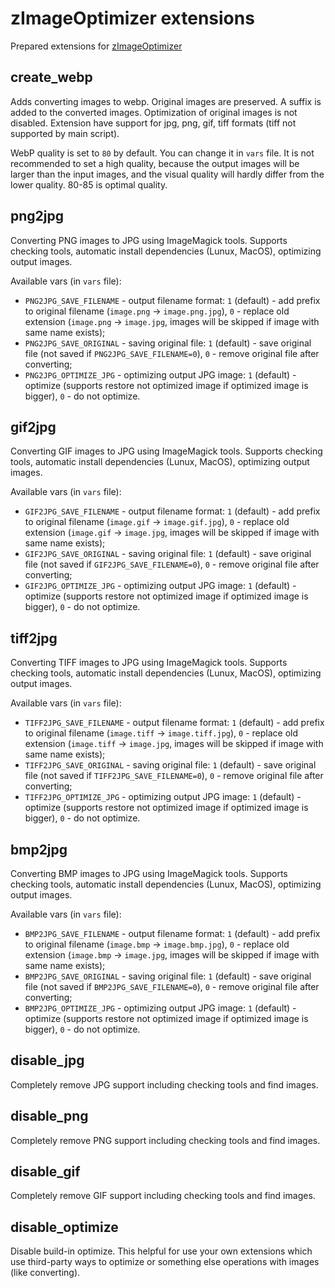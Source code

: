 # zImageOptimizer extensions

Prepared extensions for [zImageOptimizer](https://github.com/zevilz/zImageOptimizer)

## create_webp

Adds converting images to webp. Original images are preserved. A suffix is added to the converted images. Optimization of original images is not disabled. Extension have support for jpg, png, gif, tiff formats (tiff not supported by main script).

WebP quality is set to `80` by default. You can change it in `vars` file. It is not recommended to set a high quality, because the output images will be larger than the input images, and the visual quality will hardly differ from the lower quality. 80-85 is optimal quality.

## png2jpg

Converting PNG images to JPG using ImageMagick tools. Supports checking tools, automatic install dependencies (Lunux, MacOS), optimizing output images.

Available vars (in `vars` file):

- `PNG2JPG_SAVE_FILENAME` - output filename format: `1` (default) - add prefix to original filename (`image.png` -> `image.png.jpg`), `0` - replace old extension (`image.png` -> `image.jpg`, images will be skipped if image with same name exists);
- `PNG2JPG_SAVE_ORIGINAL` - saving original file: `1` (default) - save original file (not saved if `PNG2JPG_SAVE_FILENAME=0`), `0` - remove original file after converting;
- `PNG2JPG_OPTIMIZE_JPG` - optimizing output JPG image: `1` (default) - optimize (supports restore not optimized image if optimized image is bigger), `0` - do not optimize.

## gif2jpg

Converting GIF images to JPG using ImageMagick tools. Supports checking tools, automatic install dependencies (Lunux, MacOS), optimizing output images.

Available vars (in `vars` file):

- `GIF2JPG_SAVE_FILENAME` - output filename format: `1` (default) - add prefix to original filename (`image.gif` -> `image.gif.jpg`), `0` - replace old extension (`image.gif` -> `image.jpg`, images will be skipped if image with same name exists);
- `GIF2JPG_SAVE_ORIGINAL` - saving original file: `1` (default) - save original file (not saved if `GIF2JPG_SAVE_FILENAME=0`), `0` - remove original file after converting;
- `GIF2JPG_OPTIMIZE_JPG` - optimizing output JPG image: `1` (default) - optimize (supports restore not optimized image if optimized image is bigger), `0` - do not optimize.

## tiff2jpg

Converting TIFF images to JPG using ImageMagick tools. Supports checking tools, automatic install dependencies (Lunux, MacOS), optimizing output images.

Available vars (in `vars` file):

- `TIFF2JPG_SAVE_FILENAME` - output filename format: `1` (default) - add prefix to original filename (`image.tiff` -> `image.tiff.jpg`), `0` - replace old extension (`image.tiff` -> `image.jpg`, images will be skipped if image with same name exists);
- `TIFF2JPG_SAVE_ORIGINAL` - saving original file: `1` (default) - save original file (not saved if `TIFF2JPG_SAVE_FILENAME=0`), `0` - remove original file after converting;
- `TIFF2JPG_OPTIMIZE_JPG` - optimizing output JPG image: `1` (default) - optimize (supports restore not optimized image if optimized image is bigger), `0` - do not optimize.

## bmp2jpg

Converting BMP images to JPG using ImageMagick tools. Supports checking tools, automatic install dependencies (Lunux, MacOS), optimizing output images.

Available vars (in `vars` file):

- `BMP2JPG_SAVE_FILENAME` - output filename format: `1` (default) - add prefix to original filename (`image.bmp` -> `image.bmp.jpg`), `0` - replace old extension (`image.bmp` -> `image.jpg`, images will be skipped if image with same name exists);
- `BMP2JPG_SAVE_ORIGINAL` - saving original file: `1` (default) - save original file (not saved if `BMP2JPG_SAVE_FILENAME=0`), `0` - remove original file after converting;
- `BMP2JPG_OPTIMIZE_JPG` - optimizing output JPG image: `1` (default) - optimize (supports restore not optimized image if optimized image is bigger), `0` - do not optimize.

## disable_jpg

Completely remove JPG support including checking tools and find images.

## disable_png

Completely remove PNG support including checking tools and find images.

## disable_gif

Completely remove GIF support including checking tools and find images.

## disable_optimize

Disable build-in optimize. This helpful for use your own extensions which use third-party ways to optimize or something else operations with images (like converting).
